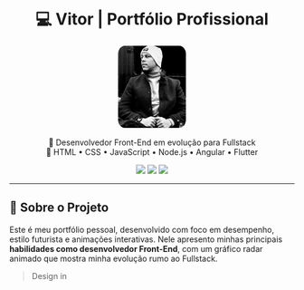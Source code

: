 <h1 align="center">💻 Vitor | Portfólio Profissional</h1>

<p align="center">
  <img src="img/perfil.jpeg" width="120" alt="Foto do Vitor" style="border-radius: 10%;">
</p>

<p align="center">
  🚀 Desenvolvedor Front-End em evolução para Fullstack <br>
  🎯 HTML • CSS • JavaScript • Node.js • Angular • Flutter
</p>

<p align="center">
  <a href="https://github.com/vitorgomesc"><img src="https://img.shields.io/badge/GitHub-Perfil-181717?style=for-the-badge&logo=github&logoColor=white"></a>
  <a href="https://linkedin.com/in/SEU_USUARIO"><img src="https://img.shields.io/badge/LinkedIn-Perfil-0A66C2?style=for-the-badge&logo=linkedin&logoColor=white"></a>
  <a href="https://vitorgomesc.github.io/meu-protifolio/"><img src="https://img.shields.io/badge/Ver%20site-Online-00f0ff?style=for-the-badge&logo=firefox-browser&logoColor=white"></a>
</p>

---

## 📌 Sobre o Projeto

Este é meu portfólio pessoal, desenvolvido com foco em desempenho, estilo futurista e animações interativas. Nele apresento minhas principais **habilidades como desenvolvedor Front-End**, com um gráfico radar animado que mostra minha evolução rumo ao Fullstack.

> Design in
